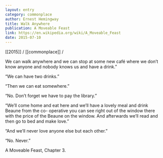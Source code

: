 ```yaml
---
layout: entry
category: commonplace
author: Ernest Hemingway
title: Walk Anywhere
publication: A Moveable Feast
link: https://en.wikipedia.org/wiki/A_Moveable_Feast
date: 2015-07-10
---
```


[[2015]] / [[commonplace]] / 

We can walk anywhere and we can stop at some new café where we don’t know anyone and nobody knows us and have a drink.” 

“We can have two drinks.” 

“Then we can eat somewhere.” 

“No. Don’t forget we have to pay the library.” 

“We’ll come home and eat here and we’ll have a lovely meal and drink Beaune from the co- operative you can see right out of the window there with the price of the Beaune on the window. And afterwards we’ll read and then go to bed and make love.” 

“And we’ll never love anyone else but each other.” 

“No. Never.” 


A Moveable Feast, Chapter 3.
